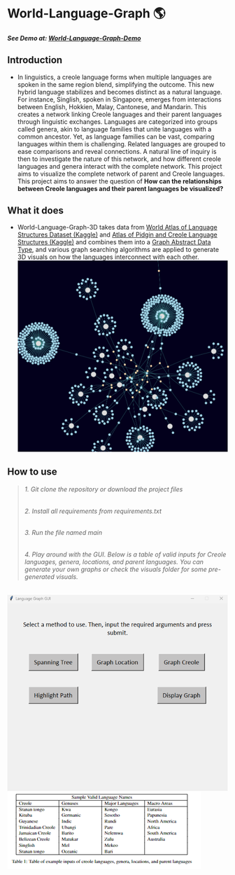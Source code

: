 # World-Language-Graph 🌎
##### See Demo at: [World-Language-Graph-Demo](https://tyseer2335.github.io/World-Language-Graph/)
## Introduction
* In linguistics, a creole language forms when multiple languages are spoken in the same region blend, simplifying the outcome. This new hybrid language stabilizes and becomes distinct as a natural language. For instance, Singlish, spoken in Singapore, emerges from interactions between English, Hokkien, Malay, Cantonese, and Mandarin. This creates a network linking Creole languages and their parent languages through linguistic exchanges. Languages are categorized into groups called genera, akin to language families that unite languages with a common ancestor. Yet, as language families can be vast, comparing languages within them is challenging. Related languages are grouped to ease comparisons and reveal connections. A natural line of inquiry is then to investigate the nature of this network, and how different creole languages and genera interact with the complete network. This project aims to visualize the complete network of parent and Creole languages. This project aims to answer the question of  **How can the relationships between Creole languages and their parent languages be visualized?** 
## What it does 
* World-Language-Graph-3D takes data from [World Atlas of Language Structures Dataset (Kaggle)](https://www.kaggle.com/datasets/rtatman/world-atlas-of-language-structures) and [Atlas of Pidgin and Creole Language Structures (Kaggle)](https://www.kaggle.com/datasets/rtatman/atlas-of-pidgin-and-creole-language-structures) and combines them into a [Graph Abstract Data Type](https://en.wikipedia.org/wiki/Graph_(abstract_data_type)), and various graph searching algorithms are applied to generate 3D visuals on how the languages interconnect with each other. 
![Language Map](img.png)
## How to use  
> ###### 1. Git clone the repository or download the project files 
> ###### 2. Install all requirements from requirements.txt
> ###### 3. Run the file named main  
> ###### 4. Play around with the GUI. Below is a table of valid inputs for Creole languages, genera, locations, and parent languages. You can generate your own graphs or check the visuals folder for some pre-generated visuals.
![Language Map](img2.png) 
![Language Map](img3.png)




